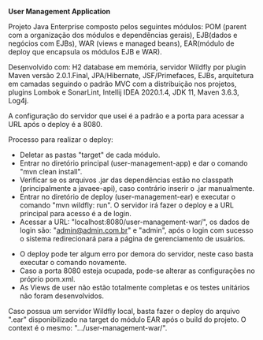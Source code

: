 **User Management Application**

Projeto Java Enterprise composto pelos seguintes módulos: POM (parent com a organização dos módulos e dependências gerais), EJB(dados e negócios com EJBs), WAR (views e managed beans), EAR(módulo de deploy que encapsula os módulos EJB e WAR).

Desenvolvido com: H2 database em memória, servidor Wildfly por plugin Maven versão 2.0.1.Final, JPA/Hibernate, JSF/Primefaces, EJBs, arquitetura em camadas seguindo o padrão MVC com a distribuição nos projetos, plugins Lombok e SonarLint, Intellij IDEA 2020.1.4, JDK 11, Maven 3.6.3, Log4j.

A configuração do servidor que usei é a padrão e a porta para acessar a URL após o deploy é a 8080.

Processo para realizar o deploy:
- Deletar as pastas "target" de cada módulo.
- Entrar no diretório principal (user-management-app) e dar o comando "mvn clean install".
- Verificar se os arquivos .jar das dependências estão no classpath (principalmente a javaee-api), caso contrário inserir o .jar manualmente.
- Entrar no diretório de deploy (user-management-ear) e executar o comando "mvn wildfly: run". O servidor irá fazer o deploy e a URL principal para acesso é a de login.
- Acessar a URL: "localhost:8080/user-management-war/", os dados de login são: "admin@admin.com.br" e "admin", após o login com sucesso o sistema redirecionará para a página de gerenciamento de usuários.

* O deploy pode ter algum erro por demora do servidor, neste caso basta executar o comando novamente.
* Caso a porta 8080 esteja ocupada, pode-se alterar as configurações no próprio pom.xml.
* As Views de user não estão totalmente completas e os testes unitários não foram desenvolvidos.

Caso possua um servidor Wildfly local, basta fazer o deploy do arquivo ".ear" disponibilizado na target do módulo EAR após o build do projeto. O context é o mesmo: ".../user-management-war/".

